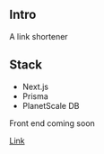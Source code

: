 ## Intro

A link shortener

## Stack

- Next.js
- Prisma
- PlanetScale DB

Front end coming soon

[Link]('https://el-shorter.vercel.app/api/testslug')
